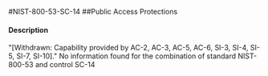 #NIST-800-53-SC-14
##Public Access Protections
#### Description
"[Withdrawn: Capability provided by AC-2, AC-3, AC-5, AC-6, SI-3, SI-4, SI-5, SI-7, SI-10]."
No information found for the combination of standard NIST-800-53 and control SC-14
